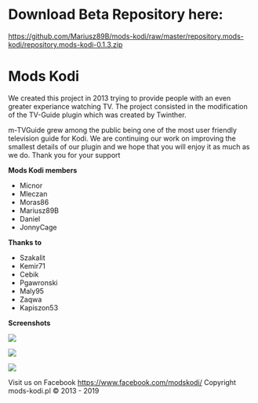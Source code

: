 # Download Beta Repository here:
https://github.com/Mariusz89B/mods-kodi/raw/master/repository.mods-kodi/repository.mods-kodi-0.1.3.zip


# Mods Kodi

We created this project in 2013 trying to provide people with an even greater experiance watching TV. The project consisted in the modification of the TV-Guide plugin which was created by Twinther.

m-TVGuide grew among the public being one of the most user friendly television guide for Kodi. We are continuing our work on improving the smallest details of our plugin and we hope that you will enjoy it as much as we do. Thank you for your support

**Mods Kodi members**
* Micnor
* Mleczan
* Moras86
* Mariusz89B
* Daniel
* JonnyCage

**Thanks to**
* Szakalit
* Kemir71
* Cebik
* Pgawronski
* Maly95
* Zaqwa
* Kapiszon53

**Screenshots**

![](https://i.imgur.com/X3EeCWi.png)

![](https://i.imgur.com/Ply4qZi.png)

![](https://i.imgur.com/ZYa3wyz.png)


Visit us on Facebook https://www.facebook.com/modskodi/ Copyright mods-kodi.pl © 2013 - 2019

